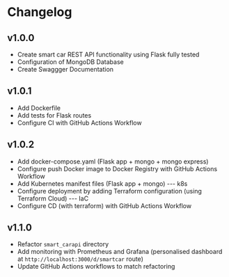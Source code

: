 # Changelog 

## v1.0.0

- Create smart car REST API functionality using Flask fully tested
- Configuration of MongoDB Database
- Create Swaggger Documentation


## v1.0.1

- Add Dockerfile
- Add tests for Flask routes
- Configure CI with GitHub Actions Workflow


## v1.0.2

- Add docker-compose.yaml (Flask app + mongo + mongo express)
- Configure push Docker image to Docker Registry with GitHub Actions Workflow
- Add Kubernetes manifest files (Flask app + mongo)  --- k8s
- Configure deployment by adding Terraform configuration (using Terraform Cloud) --- IaC
- Configure CD (with terraform) with GitHub Actions Workflow


## v1.1.0

- Refactor `smart_carapi` directory
- Add monitoring with Prometheus and Grafana (personalised dashboard at `http://localhost:3000/d/smartcar` route)
- Update GitHub Actions workflows to match refactoring
